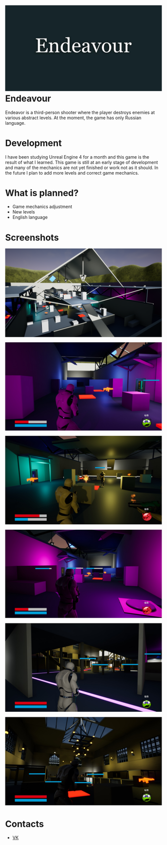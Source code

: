 ![alt text](https://github.com/Enforker/Endeavour/blob/master/Screenshots/Name.jpg)
Endeavour
=====================

Endeavor is a third-person shooter where the player destroys enemies at various abstract levels. At the moment, the game has only Russian language.

Development
=====================

I have been studying Unreal Engine 4 for a month and this game is the result of what I learned. This game is still at an early stage of development and many of the mechanics are not yet finished or work not as it should. In the future I plan to add more levels and correct game mechanics.

What is planned?
=====================

* Game mechanics adjustment
* New levels
* English language

Screenshots
=====================

![alt text](https://github.com/Enforker/Endeavour/blob/master/Screenshots/1.png)

![alt text](https://github.com/Enforker/Endeavour/blob/master/Screenshots/2.jpg)

![alt text](https://github.com/Enforker/Endeavour/blob/master/Screenshots/3.jpg)

![alt text](https://github.com/Enforker/Endeavour/blob/master/Screenshots/4.jpg)

![alt text](https://github.com/Enforker/Endeavour/blob/master/Screenshots/5.jpg)

![alt text](https://github.com/Enforker/Endeavour/blob/master/Screenshots/6.jpg)

Contacts
=====================

* [VK](https://vk.com/enforker)
